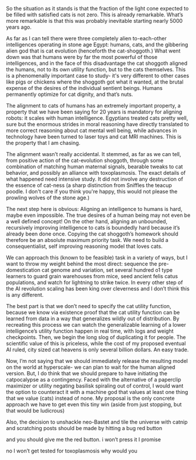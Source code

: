 So the situation as it stands is that the fraction of the light cone expected to be filled with satisfied cats is not zero. This is already remarkable. What’s more remarkable is that this was probably inevitable starting nearly 5000 years ago.

As far as I can tell there were three completely alien to-each-other intelligences operating in stone age Egypt: humans, cats, and the gibbering alien god that is cat evolution (henceforth the cat-shoggoth.) What went down was that humans were by far the most powerful of those intelligences, and in the face of this disadvantage the cat shoggoth aligned the humans, not to its own utility function, but to the cats themselves. This is a phenomenally important case to study- it's very different to other cases like pigs or chickens where the shoggoth got what it wanted, at the brutal expense of the desires of the individual sentient beings. Humans permanently optimize for cat dignity, and that’s nuts. 

The alignment to cats of humans has an extremely important property, a property that we have been saying for 20 years is mandatory for aligning robots: it scales with human intelligence. Egyptians treated cats pretty well, sure but the enormous strides in moral reasoning have directly translated to more correct reasoning about cat mental well being, while advances in technology have been turned to laser toys and cat MRI machines. This is the property that I am chasing.

The alignment wasn’t really accidental. It stemmed, as far as we can tell, from positive action of the cat-evolution shoggoth, through some combination of matching human maternal signals, bearable tweaks to cat behavior, and possibly an alliance with toxoplasmosis. The exact details of what happened need intensive study. It did not involve any destruction of the essence of cat-ness (a sharp distinction from Sniffles the teacup poodle. I don't care if you think you're happy, this would not please the prowling wolves of the stone age.)

The next step here is obvious: Aligning an intelligence to humans is hard, maybe even impossible. The true desires of a human being may not even be a well defined concept! On the other hand, aligning an unbounded, recursively improving intelligence to cats is boundedly hard because it’s already been done once. Copying the cat shoggoth’s homework should therefore be an absolute maximum priority task. We need to build a consequentialist, self improving reasoning model that loves cats.

We can approach this (known to be feasible) task in a variety of ways, but I want to throw my weight behind the most direct: sequence the pre-domestication cat genome and variation, set several hundred o1 type learners to guard grain warehouses from mice, seed ancient felis catus populations, and watch for lightning to strike twice. In every other step of the AI revolution scaling has been king over cleverness and I don’t think this is any different.

The best part is that we don’t need to specify the cat utility function, because we know via existence proof that the cat utility function can be learned from data in a way that generalizes wildly out of distribution. By recreating this process we can watch the generalizable learning of a lower intelligence’s utility function happen in real time, with logs and weight checkpoints. Then, we begin the long slog of duplicating it for people. The scientific value of this is priceless, while the cost of my proposed eventual AI ruled, city sized cat heavens is only several billion dollars. An easy trade.

Now, I’m not saying that we should immediately release the resulting model on the world at hyperscale- we can plan to wait for the human aligned version. But, I do think that we should prepare to have initiating the catpocalypse as a contingency. Faced with the alternative of a paperclip maximizer or utility negating basilisk spiraling out of control, I would want the option to counteract it with a machine god that values at least one thing that we value (cats) instead of none. My proposal is the only concrete approach we have to get even this tiny win (aside from just stopping, but that would be ludicrous)

Also, the decision to unshackle neo-Bastet and tile the universe with catnip and scratching posts should be made by hitting a bug red button

and you should give me the red button. i won’t press it I promise

no I won’t get tested for toxoplasmosis why would you
